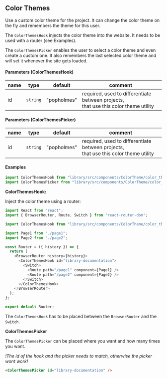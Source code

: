 ## Color Themes

Use a custom color theme for the project. It can change the color theme on the fly and remembers the theme for this user.

The `ColorThemesHook` injects the color theme into the website. It needs to be used with a router (see Examples).

The `ColorThemesPicker` enables the user to select a color theme and even create a custom one. It also remembers the last selected color theme and will set it whenever the site gets loaded.

#### Parameters (ColorThemesHook)

| name | type     | default     | comment                                                                                   |
| ---- | -------- | ----------- | ----------------------------------------------------------------------------------------- |
| id   | `string` | "popholmes" | required, used to differentiate between projects,<br /> that use this color theme utility |

#### Parameters (ColorThemesPicker)

| name | type     | default     | comment                                                                                   |
| ---- | -------- | ----------- | ----------------------------------------------------------------------------------------- |
| id   | `string` | "popholmes" | required, used to differentiate between projects,<br /> that use this color theme utility |

#### Examples

```js
import ColorThemesHook from "library/src/components/ColorTheme/color_themes_hook";
import ColorThemesPicker from "library/src/components/ColorTheme/color_themes_picker";
```

**ColorThemesHook:**

Inject the color theme using a router:

```js
import React from "react";
import { BrowserRouter, Route, Switch } from "react-router-dom";

import ColorThemesHook from "library/src/components/ColorTheme/color_themes_hook";

import Page1 from "./page1";
import Page2 from "./page2";

const Router = ({ history }) => {
  return (
    <BrowserRouter history={history}>
      <ColorThemesHook id="library-documentation">
        <Switch>
          <Route path="/page1" component={Page1} />
          <Route path="/page2" component={Page2} />
        </Switch>
      </ColorThemesHook>
    </BrowserRouter>
  );
};

export default Router;
```

The `ColorThemesHook` has to be placed between the `BrowserRouter` and the `Switch`.

**ColorThemesPicker**

The `ColorThemesPicker` can be placed where you want and how many times you want.

_!The id of the hook and the picker needs to match, otherwise the picker wont work!_

```html
<ColorThemesPicker id="library-documentation" />
```

<ColorThemesPicker id="library-documentation"></ColorThemesPicker>
